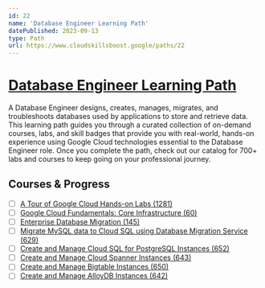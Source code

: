 ```yaml
---
id: 22
name: 'Database Engineer Learning Path'
datePublished: 2023-09-13
type: Path
url: https://www.cloudskillsboost.google/paths/22
---
```


# [Database Engineer Learning Path](https://www.cloudskillsboost.google/paths/22)

A Database Engineer designs, creates, manages, migrates, and troubleshoots databases used by applications to store and retrieve data. This learning path guides you through a curated collection of on-demand courses, labs, and skill badges that provide you with real-world, hands-on experience using Google Cloud technologies essential to the Database Engineer role. Once you complete the path, check out our catalog for 700+ labs and courses to keep going on your professional journey.

## Courses & Progress

- [ ] [A Tour of Google Cloud Hands-on Labs (1281)](../courses/A-Tour-of-Google-Cloud-Hands-on-Labs.md)
- [ ] [Google Cloud Fundamentals: Core Infrastructure (60)](../courses/Google-Cloud-Fundamentals-Core-Infrastructure.md)
- [ ] [Enterprise Database Migration (145)](../courses/Enterprise-Database-Migration.md)
- [ ] [Migrate MySQL data to Cloud SQL using Database Migration Service (629)](../courses/Migrate-MySQL-data-to-Cloud-SQL-using-Database-Migration-Service.md)
- [ ] [Create and Manage Cloud SQL for PostgreSQL Instances (652)](../courses/Create-and-Manage-Cloud-SQL-for-PostgreSQL-Instances.md)
- [ ] [Create and Manage Cloud Spanner Instances (643)](../courses/Create-and-Manage-Cloud-Spanner-Instances.md)
- [ ] [Create and Manage Bigtable Instances (650)](../courses/Create-and-Manage-Bigtable-Instances.md)
- [ ] [Create and Manage AlloyDB Instances (642)](../courses/Create-and-Manage-AlloyDB-Instances.md)
